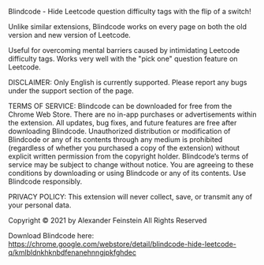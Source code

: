 Blindcode - Hide Leetcode question difficulty tags with the flip of a switch!

Unlike similar extensions, Blindcode works on every page on both the old version and new version of Leetcode.

Useful for overcoming mental barriers caused by intimidating Leetcode difficulty tags. Works very well with the "pick one" question feature on Leetcode.

DISCLAIMER: Only English is currently supported. Please report any bugs under the support section of the page.

TERMS OF SERVICE: Blindcode can be downloaded for free from the Chrome Web Store. There are no in-app purchases or advertisements within the extension. All updates, bug fixes, and future features are free after downloading Blindcode. Unauthorized distribution or modification of Blindcode or any of its contents through any medium is prohibited (regardless of whether you purchased a copy of the extension) without explicit written permission from the copyright holder. Blindcode’s terms of service may be subject to change without notice. You are agreeing to these conditions by downloading or using Blindcode or any of its contents. Use Blindcode responsibly.
 
PRIVACY POLICY: This extension will never collect, save, or transmit any of your personal data.

Copyright © 2021 by Alexander Feinstein
All Rights Reserved

Download Blindcode here: https://chrome.google.com/webstore/detail/blindcode-hide-leetcode-q/kmlbldnkhknbdfenanehnngjpkfghdec
